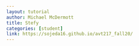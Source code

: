```yaml
---
layout: tutorial
author: Michael McDermott
title: Stefy
categories: [student]
link: https://sojeda16.github.io/avt217_fall20/
---
```

